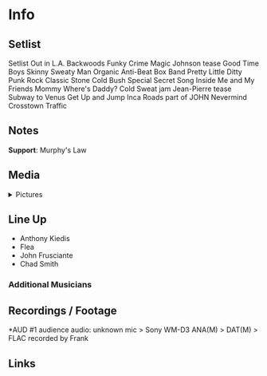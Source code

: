 # Info

## Setlist

Setlist
Out in L.A.
Backwoods
Funky Crime
Magic Johnson tease
Good Time Boys
Skinny Sweaty Man
Organic Anti-Beat Box Band
Pretty Little Ditty
Punk Rock Classic
Stone Cold Bush
Special Secret Song Inside
Me and My Friends
Mommy Where's Daddy?
Cold Sweat jam
Jean-Pierre tease
Subway to Venus
Get Up and Jump
Inca Roads part of JOHN
Nevermind
Crosstown Traffic

## Notes

**Support**: Murphy's Law

## Media 

<details>
  <summary>Pictures</summary>
  <!--<img alt="Setlist" title="Setlist" src="_.jpg" height="200" />
  <img alt="Flyer" title="Flyer" src="_.jpg" height="200" />
  <img alt="Clipper" title="Clipper" src="_.jpg" height="200" />
  <img alt="Ticket" title="Ticket" src="_.jpg" height="200" />
  -->
</details>

## Line Up

* Anthony Kiedis
* Flea
* John Frusciante
* Chad Smith

### Additional Musicians

## Recordings / Footage

*AUD #1 audience audio: unknown mic > Sony WM-D3 ANA(M) > DAT(M) > FLAC recorded by Frank

## Links
